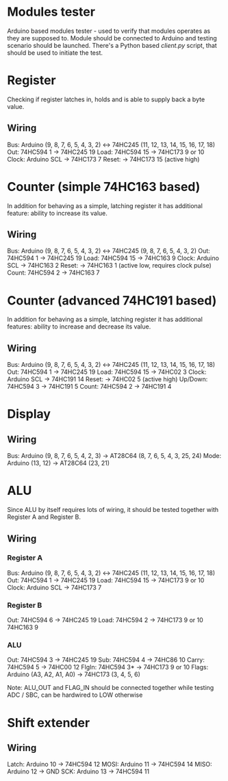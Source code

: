Modules tester
==============

Arduino based modules tester - used to verify that modules operates as they are supposed to.
Module should be connected to Arduino and testing scenario should be launched. There's a Python
based _client.py_ script, that should be used to initiate the test.


Register
========

Checking if register latches in, holds and is able to supply back a byte value.

Wiring
------

Bus:   Arduino (9, 8, 7, 6, 5, 4, 3, 2) <-> 74HC245 (11, 12, 13, 14, 15, 16, 17, 18)
Out:   74HC594 1                         -> 74HC245 19
Load:  74HC594 15                        -> 74HC173 9 or 10
Clock: Arduino SCL                       -> 74HC173 7
Reset:                                   -> 74HC173 15  (active high)


Counter (simple 74HC163 based)
==============================

In addition for behaving as a simple, latching register it has additional feature: ability to
increase its value.


Wiring
------

Bus:   Arduino (9, 8, 7, 6, 5, 4, 3, 2) <-> 74HC245 (9, 8, 7, 6, 5, 4, 3, 2)
Out:   74HC594 1                         -> 74HC245 19
Load:  74HC594 15                        -> 74HC163 9
Clock: Arduino SCL                       -> 74HC163 2
Reset:                                   -> 74HC163 1 (active low, requires clock pulse)
Count: 74HC594 2                         -> 74HC163 7



Counter (advanced 74HC191 based)
================================

In addition for behaving as a simple, latching register it has additional features: ability to
increase and decrease its value.

Wiring
------

Bus:     Arduino (9, 8, 7, 6, 5, 4, 3, 2) <-> 74HC245 (11, 12, 13, 14, 15, 16, 17, 18)
Out:     74HC594 1                         -> 74HC245 19
Load:    74HC594 15                        -> 74HC02  3
Clock:   Arduino SCL                       -> 74HC191 14
Reset:                                     -> 74HC02  5 (active high)
Up/Down: 74HC594 3                         -> 74HC191 5
Count:   74HC594 2                         -> 74HC191 4

Display
=======

Wiring
------

Bus:     Arduino (9, 8, 7, 6, 5, 4, 2, 3) -> AT28C64 (8, 7, 6, 5, 4, 3, 25, 24)
Mode:    Arduino (13, 12)                 -> AT28C64 (23, 21)



ALU
===

Since ALU by itself requires lots of wiring, it should be tested together with Register A and
Register B.

Wiring
------

### Register A
Bus:   Arduino (9, 8, 7, 6, 5, 4, 3, 2) <-> 74HC245 (11, 12, 13, 14, 15, 16, 17, 18)
Out:   74HC594 1                         -> 74HC245 19
Load:  74HC594 15                        -> 74HC173 9 or 10
Clock: Arduino SCL                       -> 74HC173 7

### Register B
Out:   74HC594 6                        -> 74HC245 19
Load:  74HC594 2                        -> 74HC173 9 or 10
                                           74HC163 9

### ALU
Out:   74HC594 3                       -> 74HC245 19
Sub:   74HC594 4                       -> 74HC86  10
Carry: 74HC594 5                       -> 74HC00  12
FlgIn: 74HC594 3*                      -> 74HC173 9 or 10
Flags: Arduino (A3, A2, A1, A0)        -> 74HC173 (3, 4, 5, 6)

Note: ALU_OUT and FLAG_IN should be connected together while testing ADC / SBC, can be
hardwired to LOW otherwise

Shift extender
==============

Wiring
------

Latch:  Arduino 10                      -> 74HC594 12
MOSI:   Arduino 11                      -> 74HC594 14
MISO:   Arduino 12                      -> GND
SCK:    Arduino 13                      -> 74HC594 11
